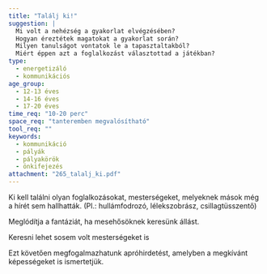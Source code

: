 ```yaml
---
title: "Találj ki!"
suggestion: | 
  Mi volt a nehézség a gyakorlat elvégzésében?
  Hogyan éreztétek magatokat a gyakorlat során?
  Milyen tanulságot vontatok le a tapasztaltakból?
  Miért éppen azt a foglalkozást választottad a játékban?
type:
  - energetizáló
  - kommunikációs
age_group:
  - 12-13 éves
  - 14-16 éves
  - 17-20 éves
time_req: "10-20 perc"
space_req: "tanteremben megvalósítható"
tool_req: ""
keywords: 
  - kommunikáció
  - pályák
  - pályakörök
  - önkifejezés
attachment: "265_talalj_ki.pdf"
---
```


Ki kell találni olyan foglalkozásokat, mesterségeket, melyeknek mások még a hírét sem hallhatták. (Pl.: hullámfodrozó, lélekszobrász, csillagtüsszentő)

Meglódítja a fantáziát, ha mesehősöknek keresünk állást.

Keresni lehet sosem volt mesterségeket is

Ezt követően megfogalmazhatunk apróhirdetést, amelyben a megkívánt képességeket is ismertetjük.
  
  
